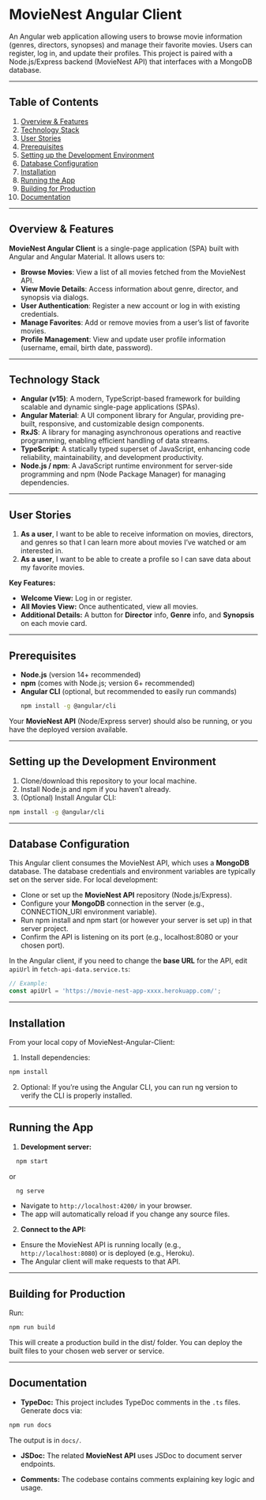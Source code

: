 # MovieNest Angular Client

An Angular web application allowing users to browse movie information (genres, directors, synopses) and manage their favorite movies. Users can register, log in, and update their profiles. This project is paired with a Node.js/Express backend (MovieNest API) that interfaces with a MongoDB database.

---

## Table of Contents

1. [Overview & Features](#overview--features)
2. [Technology Stack](#technology-stack)  
3. [User Stories](#user-stories)  
4. [Prerequisites](#prerequisites)  
5. [Setting up the Development Environment](#setting-up-the-development-environment)  
6. [Database Configuration](#database-configuration)  
7. [Installation](#installation)  
8. [Running the App](#running-the-app)  
9. [Building for Production](#building-for-production)    
10. [Documentation](#documentation)  

---

## Overview & Features

**MovieNest Angular Client** is a single-page application (SPA) built with Angular and Angular Material. It allows users to:

- **Browse Movies**: View a list of all movies fetched from the MovieNest API.  
- **View Movie Details**: Access information about genre, director, and synopsis via dialogs.  
- **User Authentication**: Register a new account or log in with existing credentials.  
- **Manage Favorites**: Add or remove movies from a user’s list of favorite movies.  
- **Profile Management**: View and update user profile information (username, email, birth date, password).

---

## Technology Stack

- **Angular (v15)**: A modern, TypeScript-based framework for building scalable and dynamic single-page applications (SPAs).
- **Angular Material**: A UI component library for Angular, providing pre-built, responsive, and customizable design components.
- **RxJS**: A library for managing asynchronous operations and reactive programming, enabling efficient handling of data streams.
- **TypeScript**: A statically typed superset of JavaScript, enhancing code reliability, maintainability, and development productivity.
- **Node.js / npm**: A JavaScript runtime environment for server-side programming and npm (Node Package Manager) for managing dependencies.

---

## User Stories

1. **As a user**, I want to be able to receive information on movies, directors, and genres so that I can learn more about movies I’ve watched or am interested in.
2. **As a user**, I want to be able to create a profile so I can save data about my favorite movies.

**Key Features:**
- **Welcome View:** Log in or register.
- **All Movies View:** Once authenticated, view all movies.
- **Additional Details:** A button for **Director** info, **Genre** info, and **Synopsis** on each movie card.

---

## Prerequisites

- **Node.js** (version 14+ recommended)  
- **npm** (comes with Node.js; version 6+ recommended)  
- **Angular CLI** (optional, but recommended to easily run commands)
  ```bash
  npm install -g @angular/cli
  ```
Your **MovieNest API** (Node/Express server) should also be running, or you have the deployed version available.

---

## Setting up the Development Environment

1. Clone/download this repository to your local machine.
2. Install Node.js and npm if you haven’t already.
3. (Optional) Install Angular CLI:
  ```bash
  npm install -g @angular/cli
  ```

---

## Database Configuration

This Angular client consumes the MovieNest API, which uses a **MongoDB** database. The database credentials and environment variables are typically set on the server side. For local development:

- Clone or set up the **MovieNest API** repository (Node.js/Express).
- Configure your **MongoDB** connection in the server (e.g., CONNECTION_URI environment variable).
- Run npm install and npm start (or however your server is set up) in that server project.
- Confirm the API is listening on its port (e.g., localhost:8080 or your chosen port).

In the Angular client, if you need to change the **base URL** for the API, edit `apiUrl` in `fetch-api-data.service.ts`:
  ```ts
  // Example:
  const apiUrl = 'https://movie-nest-app-xxxx.herokuapp.com/';
  ```

---

## Installation

From your local copy of MovieNest-Angular-Client:

1. Install dependencies:
```bash
npm install
```
2. Optional: If you’re using the Angular CLI, you can run ng version to verify the CLI is properly installed.

---

## Running the App

1. **Development server:**

```bash
  npm start
```

  or
  
```bash
  ng serve
```
- Navigate to `http://localhost:4200/` in your browser.
- The app will automatically reload if you change any source files.
  
2. **Connect to the API:**
- Ensure the MovieNest API is running locally (e.g., `http://localhost:8080`) or is deployed (e.g., Heroku).
- The Angular client will make requests to that API.

---

## Building for Production

Run: 
```bash
npm run build
```
This will create a production build in the dist/ folder. You can deploy the built files to your chosen web server or service.

---



## Documentation

- **TypeDoc:** This project includes TypeDoc comments in the `.ts` files. Generate docs via:
```bash
npm run docs
```
The output is in `docs/`.

- **JSDoc:** The related **MovieNest API** uses JSDoc to document server endpoints.

- **Comments:** The codebase contains comments explaining key logic and usage.
